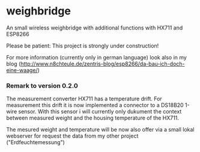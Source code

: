 # weighbridge
An small wireless weighbridge with additional functions with HX711 and ESP8266

Please be patient: This project is strongly under construction!

For more information (currently only in german language) look also in my blog (http://www.n8chteule.de/zentris-blog/esp8266/da-bau-ich-doch-eine-waage/)

### Remark to version 0.2.0
The measurement converter HX711 has a temperature drift.
For measurement this drift it is now implemented a connector to a DS18B20 1-wire sensor. With this sensor i will currently only dukument the context between measured weight and the housing temperature of the HX711.

The mesured weight and temperature will be now also offer via a small lokal webserver for request the data from my other project ("Erdfeuchtemessung")

